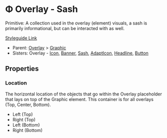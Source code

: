 # Φ Overlay - Sash

Primitive: A collection used in the overlay (element) visuals, a sash is primarily informational, but can be interacted with as well.

[Styleguide Link](https://zpl.io/aXy8PzM)

* Parent: [Overlay](./) > [Graphic](../)
* Sisters: Overlay - [Icon](ol-icon.md), [Banner](ol-banner.md), [Sash](ol-sash.md), [AdaptIcon](ol-adapticon.md), [Headline](ol-headline.md), [Button](ol-button.md)

## Properties

### Location

The horizontal location of the objects that go within the Overlay placeholder that lays on top of the Graphic element. This container is for all overlays (Top, Center, Bottom).

* Left (Top)
* Right (Top)
* Left (Bottom)
* Right (Bottom)
